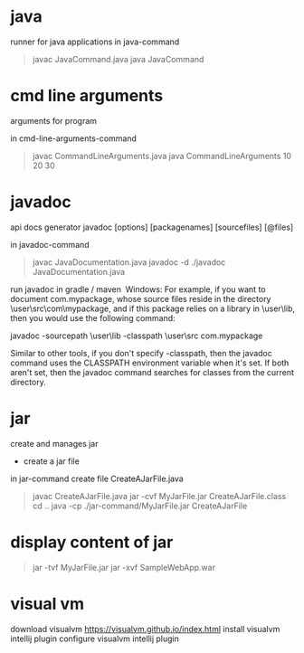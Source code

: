 # java

runner for java applications
in java-command
> javac JavaCommand.java
> java JavaCommand

# cmd line arguments
arguments for program

in cmd-line-arguments-command
> javac CommandLineArguments.java
> java CommandLineArguments 10 20 30

# javadoc
api docs generator javadoc [options] [packagenames] [sourcefiles] [@files]

in javadoc-command
> javac JavaDocumentation.java
> javadoc -d ./javadoc JavaDocumentation.java 

run javadoc in gradle / maven  Windows: For example, if you want to document com.mypackage, whose source files reside in the directory \user\src\com\mypackage, and if this package relies on a library in \user\lib, then you would use the following command:

javadoc -sourcepath \user\lib -classpath \user\src com.mypackage

Similar to other tools, if you don't specify -classpath, then the javadoc command uses the CLASSPATH environment variable when it's set. If both aren't set, then the javadoc command searches for classes from the current directory.

# jar
create and manages jar

- create a jar file

in jar-command
create file CreateAJarFile.java

> javac CreateAJarFile.java
> jar -cvf MyJarFile.jar CreateAJarFile.class
> cd ..
> java -cp ./jar-command/MyJarFile.jar CreateAJarFile 

# display content of jar

> jar -tvf MyJarFile.jar jar -xvf SampleWebApp.war


# visual vm
download visualvm https://visualvm.github.io/index.html
install visualvm intellij plugin
configure visualvm intellij plugin